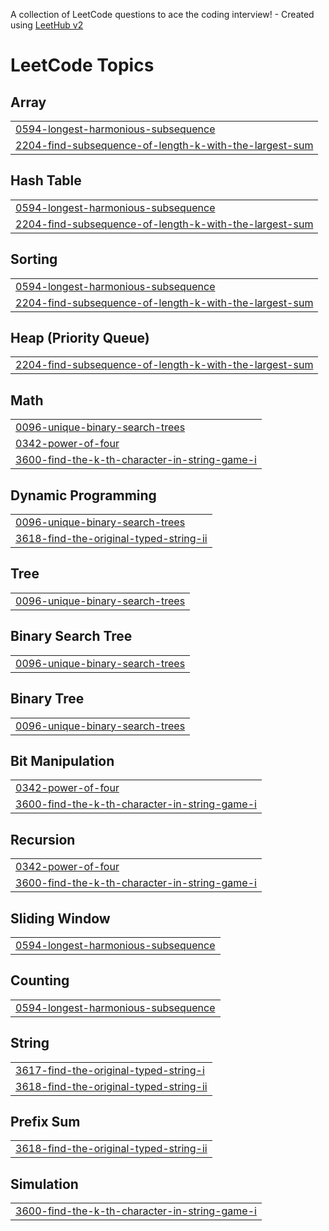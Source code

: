 A collection of LeetCode questions to ace the coding interview! - Created using [LeetHub v2](https://github.com/arunbhardwaj/LeetHub-2.0)
<!---LeetCode Topics Start-->
# LeetCode Topics
## Array
|  |
| ------- |
| [0594-longest-harmonious-subsequence](https://github.com/Dev-Bhardwaj123/LC-Questions/tree/master/0594-longest-harmonious-subsequence) |
| [2204-find-subsequence-of-length-k-with-the-largest-sum](https://github.com/Dev-Bhardwaj123/LC-Questions/tree/master/2204-find-subsequence-of-length-k-with-the-largest-sum) |
## Hash Table
|  |
| ------- |
| [0594-longest-harmonious-subsequence](https://github.com/Dev-Bhardwaj123/LC-Questions/tree/master/0594-longest-harmonious-subsequence) |
| [2204-find-subsequence-of-length-k-with-the-largest-sum](https://github.com/Dev-Bhardwaj123/LC-Questions/tree/master/2204-find-subsequence-of-length-k-with-the-largest-sum) |
## Sorting
|  |
| ------- |
| [0594-longest-harmonious-subsequence](https://github.com/Dev-Bhardwaj123/LC-Questions/tree/master/0594-longest-harmonious-subsequence) |
| [2204-find-subsequence-of-length-k-with-the-largest-sum](https://github.com/Dev-Bhardwaj123/LC-Questions/tree/master/2204-find-subsequence-of-length-k-with-the-largest-sum) |
## Heap (Priority Queue)
|  |
| ------- |
| [2204-find-subsequence-of-length-k-with-the-largest-sum](https://github.com/Dev-Bhardwaj123/LC-Questions/tree/master/2204-find-subsequence-of-length-k-with-the-largest-sum) |
## Math
|  |
| ------- |
| [0096-unique-binary-search-trees](https://github.com/Dev-Bhardwaj123/LC-Questions/tree/master/0096-unique-binary-search-trees) |
| [0342-power-of-four](https://github.com/Dev-Bhardwaj123/LC-Questions/tree/master/0342-power-of-four) |
| [3600-find-the-k-th-character-in-string-game-i](https://github.com/Dev-Bhardwaj123/LC-Questions/tree/master/3600-find-the-k-th-character-in-string-game-i) |
## Dynamic Programming
|  |
| ------- |
| [0096-unique-binary-search-trees](https://github.com/Dev-Bhardwaj123/LC-Questions/tree/master/0096-unique-binary-search-trees) |
| [3618-find-the-original-typed-string-ii](https://github.com/Dev-Bhardwaj123/LC-Questions/tree/master/3618-find-the-original-typed-string-ii) |
## Tree
|  |
| ------- |
| [0096-unique-binary-search-trees](https://github.com/Dev-Bhardwaj123/LC-Questions/tree/master/0096-unique-binary-search-trees) |
## Binary Search Tree
|  |
| ------- |
| [0096-unique-binary-search-trees](https://github.com/Dev-Bhardwaj123/LC-Questions/tree/master/0096-unique-binary-search-trees) |
## Binary Tree
|  |
| ------- |
| [0096-unique-binary-search-trees](https://github.com/Dev-Bhardwaj123/LC-Questions/tree/master/0096-unique-binary-search-trees) |
## Bit Manipulation
|  |
| ------- |
| [0342-power-of-four](https://github.com/Dev-Bhardwaj123/LC-Questions/tree/master/0342-power-of-four) |
| [3600-find-the-k-th-character-in-string-game-i](https://github.com/Dev-Bhardwaj123/LC-Questions/tree/master/3600-find-the-k-th-character-in-string-game-i) |
## Recursion
|  |
| ------- |
| [0342-power-of-four](https://github.com/Dev-Bhardwaj123/LC-Questions/tree/master/0342-power-of-four) |
| [3600-find-the-k-th-character-in-string-game-i](https://github.com/Dev-Bhardwaj123/LC-Questions/tree/master/3600-find-the-k-th-character-in-string-game-i) |
## Sliding Window
|  |
| ------- |
| [0594-longest-harmonious-subsequence](https://github.com/Dev-Bhardwaj123/LC-Questions/tree/master/0594-longest-harmonious-subsequence) |
## Counting
|  |
| ------- |
| [0594-longest-harmonious-subsequence](https://github.com/Dev-Bhardwaj123/LC-Questions/tree/master/0594-longest-harmonious-subsequence) |
## String
|  |
| ------- |
| [3617-find-the-original-typed-string-i](https://github.com/Dev-Bhardwaj123/LC-Questions/tree/master/3617-find-the-original-typed-string-i) |
| [3618-find-the-original-typed-string-ii](https://github.com/Dev-Bhardwaj123/LC-Questions/tree/master/3618-find-the-original-typed-string-ii) |
## Prefix Sum
|  |
| ------- |
| [3618-find-the-original-typed-string-ii](https://github.com/Dev-Bhardwaj123/LC-Questions/tree/master/3618-find-the-original-typed-string-ii) |
## Simulation
|  |
| ------- |
| [3600-find-the-k-th-character-in-string-game-i](https://github.com/Dev-Bhardwaj123/LC-Questions/tree/master/3600-find-the-k-th-character-in-string-game-i) |
<!---LeetCode Topics End-->